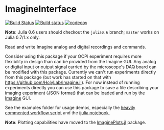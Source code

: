 # ImagineInterface
[![Build Status](https://travis-ci.com/HolyLab/ImagineInterface.jl.svg?branch=master)](https://travis-ci.org/HolyLab/ImagineInterface)
[![Build status](https://ci.appveyor.com/api/projects/status/obywii010u9stx5f/branch/master?svg=true)](https://ci.appveyor.com/project/Cody-G/imagineinterface/branch/master)
[![codecov](https://codecov.io/gh/HolyLab/ImagineInterface/branch/master/graph/badge.svg)](https://codecov.io/gh/HolyLab/ImagineInterface)

**Note:** Julia 0.6 users should checkout the `julia0.6` branch; `master` works on Julia 0.7/1.x only.

Read and write Imagine analog and digital recordings and commands.

Consider using this package if your OCPI experiment requires more flexibility in design than can be provided from the Imagine GUI.  Any analog or digital input or output signal carried by the microscope's DAQ board can be modified with this package.  Currently we can't run experiments directly from this package (but work has started on that with https://github.com/HolyLab/Imagine.jl).  For now instead of running experiments directly you can use this package to save a file describing your imaging experiment (JSON format) that can be loaded and run by the [Imagine](https://github.com/HolyLab/Imagine) GUI.

See the examples folder for usage demos, especially the [heavily commented workflow script](https://github.com/HolyLab/ImagineInterface/blob/master/examples/workflow.jl) and the [ijulia notebook](https://github.com/HolyLab/ImagineInterface/blob/master/examples/presentation.ipynb).

**Note:** Plotting capabilities have moved to the [ImaginePlots.jl](https://github.com/HolyLab/ImaginePlots) package.
